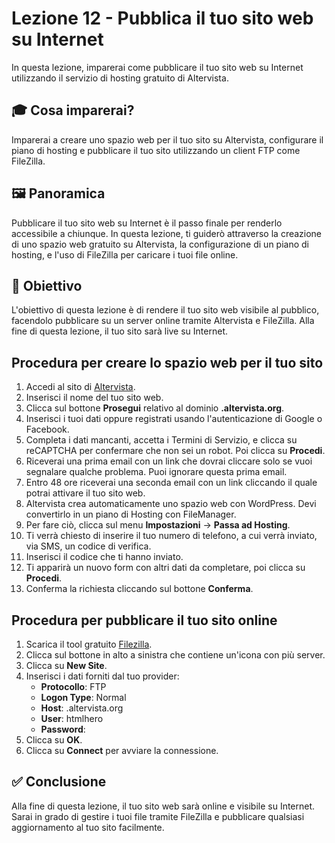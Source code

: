 # Lezione 12 - Pubblica il tuo sito web su Internet

In questa lezione, imparerai come pubblicare il tuo sito web su Internet utilizzando il servizio di hosting gratuito di Altervista.

## 🎓 Cosa imparerai?

Imparerai a creare uno spazio web per il tuo sito su Altervista, configurare il piano di hosting e pubblicare il tuo sito utilizzando un client FTP come FileZilla.

## 🖼️ Panoramica

Pubblicare il tuo sito web su Internet è il passo finale per renderlo accessibile a chiunque. In questa lezione, ti guiderò attraverso la creazione di uno spazio web gratuito su Altervista, la configurazione di un piano di hosting, e l'uso di FileZilla per caricare i tuoi file online.

## 🎯 Obiettivo

L'obiettivo di questa lezione è di rendere il tuo sito web visibile al pubblico, facendolo pubblicare su un server online tramite Altervista e FileZilla. Alla fine di questa lezione, il tuo sito sarà live su Internet.

## Procedura per creare lo spazio web per il tuo sito

1. Accedi al sito di [Altervista](https://it.altervista.org/).
2. Inserisci il nome del tuo sito web.
3. Clicca sul bottone **Prosegui** relativo al dominio **<nome sito web>.altervista.org**.
4. Inserisci i tuoi dati oppure registrati usando l'autenticazione di Google o Facebook.
5. Completa i dati mancanti, accetta i Termini di Servizio, e clicca su reCAPTCHA per confermare che non sei un robot. Poi clicca su **Procedi**.
6. Riceverai una prima email con un link che dovrai cliccare solo se vuoi segnalare qualche problema. Puoi ignorare questa prima email.
7. Entro 48 ore riceverai una seconda email con un link cliccando il quale potrai attivare il tuo sito web.
8. Altervista crea automaticamente uno spazio web con WordPress. Devi convertirlo in un piano di Hosting con FileManager.
9. Per fare ciò, clicca sul menu **Impostazioni** -> **Passa ad Hosting**.
10. Ti verrà chiesto di inserire il tuo numero di telefono, a cui verrà inviato, via SMS, un codice di verifica.
11. Inserisci il codice che ti hanno inviato.
12. Ti apparirà un nuovo form con altri dati da completare, poi clicca su **Procedi**.
13. Conferma la richiesta cliccando sul bottone **Conferma**.

## Procedura per pubblicare il tuo sito online

1. Scarica il tool gratuito [Filezilla](https://filezilla-project.org/).
2. Clicca sul bottone in alto a sinistra che contiene un'icona con più server.
3. Clicca su **New Site**.
4. Inserisci i dati forniti dal tuo provider:
   - **Protocollo**: FTP
   - **Logon Type**: Normal
   - **Host**: <il tuo sito web>.altervista.org
   - **User**: htmlhero
   - **Password**: <la password fornita>
5. Clicca su **OK**.
6. Clicca su **Connect** per avviare la connessione.

## ✅ Conclusione

Alla fine di questa lezione, il tuo sito web sarà online e visibile su Internet. Sarai in grado di gestire i tuoi file tramite FileZilla e pubblicare qualsiasi aggiornamento al tuo sito facilmente.
